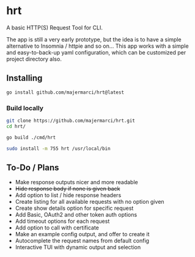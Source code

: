 # hrt

A basic HTTP(S) Request Tool for CLI.

The app is still a very early prototype, but the idea is to have a simple alternative to Insomnia / httpie and so on...
This app works with a simple and easy-to-back-up yaml configuration, which can be customized per project directory also.

## Installing

```bash
go install github.com/majermarci/hrt@latest
```

### Build locally

```bash
git clone https://github.com/majermarci/hrt.git
cd hrt/

go build ./cmd/hrt

sudo install -m 755 hrt /usr/local/bin
```

## To-Do / Plans

- Make response outputs nicer and more readable
- ~~Hide response body if none is given back~~
- Add option to list / hide response headers
- Create listing for all available requests with no option given
- Create show details option for specific request
- Add Basic, OAuth2 and other token auth options
- Add timeout options for each request
- Add option to call with certificate
- Make an example config output, and offer to create it
- Autocomplete the request names from default config
- Interactive TUI with dynamic output and selection
